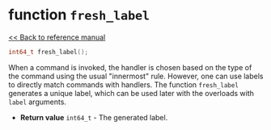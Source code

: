 # function `fresh_label`

[<< Back to reference manual](refman.md)

```cpp
int64_t fresh_label();
```

When a command is invoked, the handler is chosen based on the type of the command using the usual "innermost" rule. However, one can use labels to directly match commands with handlers. The function `fresh_label` generates a unique label, which can be used later with the overloads with `label` arguments.

- **Return value** `int64_t` - The generated label.


